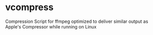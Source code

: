 vcompress
=========

Compression Script for ffmpeg optimized to deliver similar output as Apple's Compressor while running on Linux
